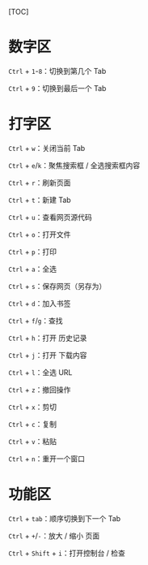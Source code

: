 [TOC]

# 数字区

`Ctrl` + `1`-`8`：切换到第几个 Tab

`Ctrl` + `9`：切换到最后一个 Tab

# 打字区

`Ctrl` + `w`：关闭当前 Tab

`Ctrl` + `e`/`k`：聚焦搜索框 / 全选搜索框内容

`Ctrl` + `r`：刷新页面

`Ctrl` + `t`：新建 Tab

`Ctrl` + `u`：查看网页源代码

`Ctrl` + `o`：打开文件

`Ctrl` + `p`：打印

`Ctrl` + `a`：全选

`Ctrl` + `s`：保存网页（另存为）

`Ctrl` + `d`：加入书签

`Ctrl` + `f`/`g`：查找

`Ctrl` + `h`：打开 历史记录

`Ctrl` + `j`：打开 下载内容

`Ctrl` + `l`：全选 URL

`Ctrl` + `z`：撤回操作

`Ctrl` + `x`：剪切

`Ctrl` + `c`：复制

`Ctrl` + `v`：粘贴

`Ctrl` + `n`：重开一个窗口

# 功能区

`Ctrl` + `tab`：顺序切换到下一个 Tab

`Ctrl` + `+`/`-`：放大 / 缩小 页面

`Ctrl` + `Shift` + `i`：打开控制台 / 检查